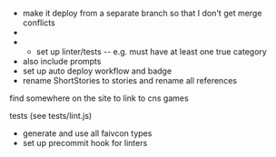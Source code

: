- make it deploy from a separate branch so that I don't get merge conflicts
- 
- - set up linter/tests -- e.g. must have at least one true category
- also include prompts
- set up auto deploy workflow and badge
- rename ShortStories to stories and rename all references

find somewhere on the site to link to cns games

tests (see tests/lint.js)

- generate and use all faivcon types
- set up precommit hook for linters
